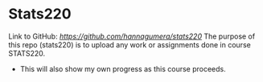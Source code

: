 # Stats220
Link to GitHub: *https://github.com/hannagumera/stats220*
The purpose of this repo (stats220) is to upload any work or assignments done in course STATS220.
  * This will also show my own progress as this course proceeds.
